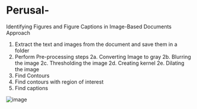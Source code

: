 # Perusal-
Identifying Figures and Figure Captions in Image-Based Documents
Approach 
1. Extract the text and images from the document and save them in a folder
2. Perform Pre-processing steps
2a. Converting Image to gray 
2b. Blurring the image
2c. Thresholding the image
2d. Creating kernel 
2e. Dilating the image
3. Find Contours
4. Find contours with region of interest
5. Find captions 

![image](https://user-images.githubusercontent.com/96153900/166857815-c3115e05-7743-4185-b531-787785049618.png)



